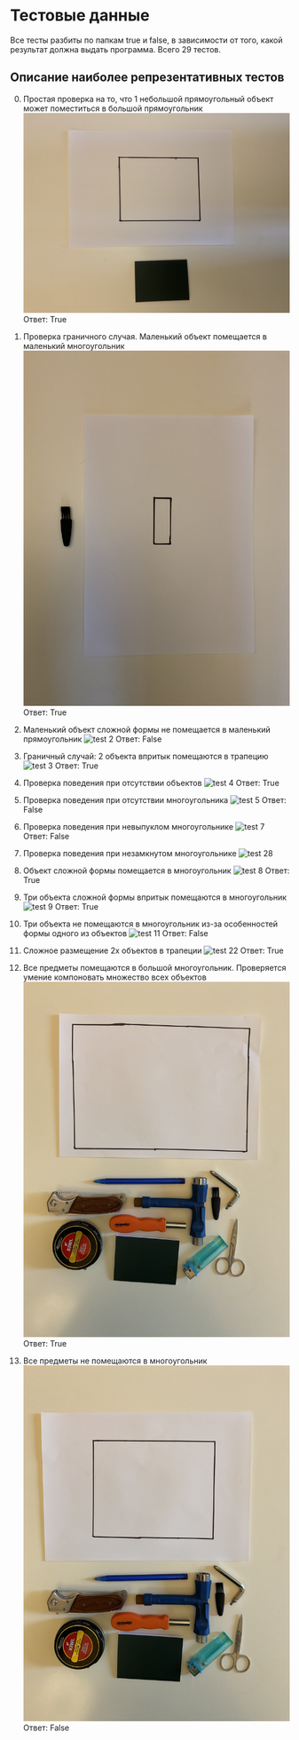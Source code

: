 # Тестовые данные
Все тесты разбиты по папкам true и false, в зависимости от того, какой результат должна выдать программа. Всего 29 тестов.
## Описание наиболее репрезентативных тестов
0) Простая проверка на то, что 1 небольшой прямоугольный объект может поместиться в большой прямоугольник
![test 0](true/0.jpg "test 0")
Ответ: True

1) Проверка граничного случая. Маленький объект помещается в маленький многоугольник
![test 1](true/1.jpg "test 1")
Ответ: True

2) Маленький объект сложной формы не помещается в маленький прямоугольник
![test 2](false/2.jpg "test 2")
Ответ: False

3) Граничный случай: 2 объекта впритык помещаются в трапецию
![test 3](true/3.jpg "test 3")
Ответ: True

4) Проверка поведения при отсутствии объектов
![test 4](true/4.jpg "test 4")
Ответ: True

5) Проверка поведения при отсутствии многоугольника
![test 5](false/5.jpg "test 5")
Ответ: False

6) Проверка поведения при невыпуклом многоугольнике
![test 7](false/7.jpg "test 7")
Ответ: False

7) Проверка поведения при незамкнутом многоугольнике
![test 28](false/28.JPG "test 28")

8) Объект сложной формы помещается в многоугольник
![test 8](true/8.jpg "test 8")
Ответ: True

9) Три объекта сложной формы впритык помещаются в многоугольник
![test 9](true/9.jpg "test 9")
Ответ: True

10) Три объекта не помещаются в многоугольник из-за особенностей формы одного из объектов
![test 11](false/11.JPG "test 11")
Ответ: False

11) Сложное размещение 2х объектов в трапеции
![test 22](true/22.JPG "test 22")
Ответ: True

12) Все предметы помещаются в большой многоугольник. Проверяется умение компоновать множество всех объектов
![test 25](true/25.JPG "test 10")
Ответ: True

13) Все предметы не помещаются в многоугольник
![test 26](false/26.JPG "test 26")
Ответ: False
